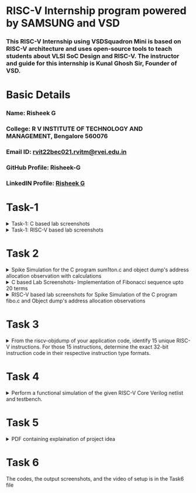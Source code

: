 # RISC-V Internship program powered by SAMSUNG and VSD
### This RISC-V Internship using VSDSquadron Mini is based on RISC-V architecture and uses open-source tools to teach students about VLSI SoC Design and RISC-V. The instructor and guide for this internship is Kunal Ghosh Sir, Founder of VSD.

# Basic Details

### Name: Risheek G
### College: R V INSTITUTE OF TECHNOLOGY AND MANAGEMENT, Bengalore 560076
### Email ID: rvit22bec021.rvitm@rvei.edu.in
### GitHub Profile: Risheek-G
### LinkedIN Profile: [Risheek G](https://www.linkedin.com/in/risheek-g-642465273/)

</details>

# Task-1

<details>
<summary> Task-1: C based lab screenshots </summary>
<br>

![t1_1](https://github.com/user-attachments/assets/f21b1a07-8321-45ab-922e-eb723353ddeb)

</details>

<details>
<summary> Task-1: RISC-V based lab screenshots </summary>
<br>

![t1_2](https://github.com/user-attachments/assets/23d78bbb-26d6-4604-aee7-d7a9cd8eb4ac)
</details>

# Task 2
<details>
<summary>Spike Simulation for the C program sum1ton.c and object dump's address allocation observation with calculations</summary>
<br>

![1st ](https://github.com/user-attachments/assets/71adfdc3-60cf-43f6-b50d-d5f13c27f6a3)

</details>
<details>
<summary>C based Lab Screenshots- Implementation of Fibonacci sequence upto 20 terms</summary>
<br>
  
 ![2nd](https://github.com/user-attachments/assets/f7168cdc-930e-45ab-b67b-523a83af6de1)
</details>
<details>
<summary>RISC-V based lab screenshots for Spike Simulation of the C program fibo.c and Object dump's address allocation observations</summary>
<br>
  
#### Using -O1 compilation algorithm

![O1](https://github.com/user-attachments/assets/9ccbf616-99d9-49ef-8cda-744382d42d58)

#### Using -Ofast compliation algorithm

![Ofast](https://github.com/user-attachments/assets/bc040f66-deb1-47ea-a4ba-485a17186fb4)

</details>

# Task 3
<details>
<summary>From the riscv-objdump of your application code, identify 15 unique RISC-V instructions.
For those 15 instructions, determine the exact 32-bit instruction code in their respective instruction type formats.</summary>
<br>

 ![Image](https://github.com/user-attachments/assets/3a30a7f2-4067-4784-a5a4-af0e47cf8d41)
 
Instruction 1
Instruction: lui a2, 0x1
Type: U-Type
Opcode: 0110111 (lui)
Destination Register: a2 = x12 → 01100
Immediate: 0x1 → 00000000000000000001 (20 bits)
Overall Encoding:
00000000000000000001 | 01100 | 0110111

Instruction 2
Instruction: lui a0, 0x21
Type: U-Type
Opcode: 0110111 (lui)
Destination Register: a0 = x10 → 01010
Immediate: 0x21 → 00000000000100001 (20 bits)
Overall Encoding:
00000000000100001 | 01010 | 0110111

Instruction 3
Instruction: addi sp, sp, -16
Type: I-Type
Opcode: 0010011 (addi)
Destination Register: sp = x2 → 00010
Source Register: sp = x2 → 00010
Immediate: -16 → 1111111111110000 (12 bits, sign-extended)
Overall Encoding:
1111111111110000 | 00010 | 000 | 00010 | 0010011

Instruction 4
Instruction: addi a2, a2, 954
Type: I-Type
Opcode: 0010011 (addi)
Destination Register: a2 = x12 → 01100
Source Register: a2 = x12 → 01100
Immediate: 954 → 0011101010 (12 bits, sign-extended)
Overall Encoding:
0011101010 | 01100 | 000 | 01100 | 0010011

Instruction 5
Instruction: addi a1, a1, 100
Type: I-Type
Opcode: 0010011 (addi)
Destination Register: a1 = x11 → 01011
Source Register: a1 = x11 → 01011
Immediate: 100 → 00000001100100 (12 bits, sign-extended)
Overall Encoding:
00000001100100 | 01011 | 000 | 01011 | 0010011

Instruction 6
Instruction: addi a0, a0, 384
Type: I-Type
Opcode: 0010011 (addi)
Destination Register: a0 = x10 → 01010
Source Register: a0 = x10 → 01010
Immediate: 384 → 00000110000000 (12 bits, sign-extended)
Overall Encoding:
00000110000000 | 01010 | 000 | 01010 | 0010011

Instruction 7
Instruction: sd ra, 8(sp)
Type: S-Type
Opcode: 0100011 (sd)
Source Register: ra = x1 → 00001
Base Register: sp = x2 → 00010
Immediate: 8 → 0000000001000 (split into imm[11:5] and imm[4:0])
Overall Encoding:
0000000 | 00001 | 00010 | 010 | 0001000 | 0100011

Instruction 8
Instruction: jal ra, 1040c
Type: J-Type
Opcode: 1101111 (jal)
Destination Register: ra = x1 → 00001
Offset: 1040c → 00010000000000001100 (20 bits, sign-extended)
Overall Encoding:
00010000000000001100 | 00001 | 1101111

Instruction 9
Instruction: ld ra, 8(sp)
Type: I-Type
Opcode: 0000011 (ld)
Destination Register: ra = x1 → 00001
Base Register: sp = x2 → 00010
Immediate: 8 → 0000000001000 (12 bits, sign-extended)
Overall Encoding:
0000000001000 | 00010 | 011 | 00001 | 0000011

Instruction 10
Instruction: addi a0, a0, 0
Type: I-Type
Opcode: 0010011 (addi)
Destination Register: a0 = x10 → 01010
Source Register: a0 = x10 → 01010
Immediate: 0 → 000000000000 (12 bits, sign-extended)
Overall Encoding:
000000000000 | 01010 | 000 | 01010 | 0010011

Instruction 11
Instruction: addi sp, sp, 16
Type: I-Type
Opcode: 0010011 (addi)
Destination Register: sp = x2 → 00010
Source Register: sp = x2 → 00010
Immediate: 16 → 00000000010000 (12 bits, sign-extended)
Overall Encoding:
00000000010000 | 00010 | 000 | 00010 | 0010011

Instruction 12
Instruction: ret
Type: I-Type (jalr)
Opcode: 1100111 (jalr)
Destination Register: x0 → 00000
Base Register: ra = x1 → 00001
Immediate: 0 → 000000000000 (12 bits, sign-extended)
Overall Encoding:
000000000000 | 00001 | 000 | 00000 | 1100111
</details>

# Task 4

<details>
<summary>Perform a functional simulation of the given RISC-V Core Verilog netlist and testbench.</summary>
 
## 1. RISC-V RV32I

This project provides an insight into the working of a few important instructions of the instruction set of a Single cycle Reduced Instruction Set Computer - Five(RISC-V) Instruction Set Architecture suitable for use across wide-spectrum of Applications from low power embedded devices to high performance Cloud based Server processors. The base RISC-V is a 32-bit processor with 31 general-purpose registers, so all the instructions are 32-bit long. Some Applications where the RISC-V processors have begun to make some significant threads are in Artificial intelligence and machine learning, Embedded systems, Ultra Low power processing systems etc.

## 2. BLOCK DIAGRAM OF RISC-V RV32I
![image](https://user-images.githubusercontent.com/110079631/181293948-beb8622c-7696-4b06-b6c9-eeab9b8ab9d3.png)

## 3. INSTRUCTION SET OF RISC-V RV32I
![image](https://user-images.githubusercontent.com/110079631/181298133-60269bc2-01da-4b5c-8b42-69057b8dc15c.png)

## 4. FUNCTIONAL SIMULATION

### 4.1 About iverilog and gtkwave
- Icarus Verilog is an implementation of the Verilog hardware description language.
- GTKWave is a fully featured GTK+ v1. 2 based wave viewer for Unix and Win32 which reads Ver Structural Verilog Compiler generated AET files as well as standard Verilog VCD/EVCD files and allows their viewing.

### 4.2 Installing iverilog and gtkwave

- *For Ubuntu*

 Open your terminal and type the following to install iverilog and GTKWave
 
 $   sudo apt get update
 $   sudo apt get install iverilog gtkwave
 

- *To clone the repository and download the netlist files for simulation , enter the following commands in your terminal.*

 
 $ git clone https://github.com/vinayrayapati/iiitb_rv32i
 $ cd iiitb_rv32i
 
- *To simulate and run the verilog code , enter the following commands in your terminal.*


$ iverilog -o iiitb_rv32i iiitb_rv32i.v iiitb_rv32i_tb.v
$ ./iiitb_rv32i

- *To see the output waveform in gtkwave, enter the following commands in your terminal.*

$ gtkwave iiitb_rv32i.vcd

### 4.3 The output waveform
 
 Instruction 1:add r6,r2,r1
 
 ![Image](https://github.com/user-attachments/assets/5f442b64-ca75-4a44-8ed2-4edf395b451d)

 Instruction 2:sub r7,r1,r2
 
![Image](https://github.com/user-attachments/assets/d466f3d7-56bd-4a64-8259-b737a30cc91a)

 Instruction 3:and r8,r1,r3
 
![Image](https://github.com/user-attachments/assets/3e393c85-07df-4f25-bb9a-a256d58ad89a)

 Instruction 4:or r9,r2,r5
 
 ![Image](https://github.com/user-attachments/assets/d32c3e0f-385d-4ea9-8eca-36453c7c536d)

 Instruction 5:xor r10,r1,r4
 
![Image](https://github.com/user-attachments/assets/448bc592-c25c-4819-a5fb-26d67066549a)

 Instruction 6:slt r11,r2,r4
 
 ![Image](https://github.com/user-attachments/assets/db820b84-7ba8-4025-9aac-085f7c4232a4)

 Instruction 7:addi r12,r4,5
 
 ![Image](https://github.com/user-attachments/assets/26e1c82e-e76d-43d6-9e55-918d1268fb21)

 Instruction 8:sw r3,r1,2
 
 ![Image](https://github.com/user-attachments/assets/e9a439af-6861-4c2d-b781-7666bc3abfb3)

 Instruction 9:lw r13,r1,2
 
 ![Image](https://github.com/user-attachments/assets/afe41c20-05da-4e39-a88f-dfa03e038afa)

 Instruction 10:beq r0,r0,15
 
 ![image](https://github.com/user-attachments/assets/1afe2bb4-5055-4958-913b-f9719ed5b40c)

</details>

# Task 5

<details>
<summary> PDF containing explaination of project idea </summary>
 
[Task5_samsungriscv (1).pdf](https://github.com/user-attachments/files/18816195/Task5_samsungriscv.1.pdf)

</details>

# Task 6


 <summary>The codes, the output screenshots, and the video of setup is in the Task6 file 
 </summary>
